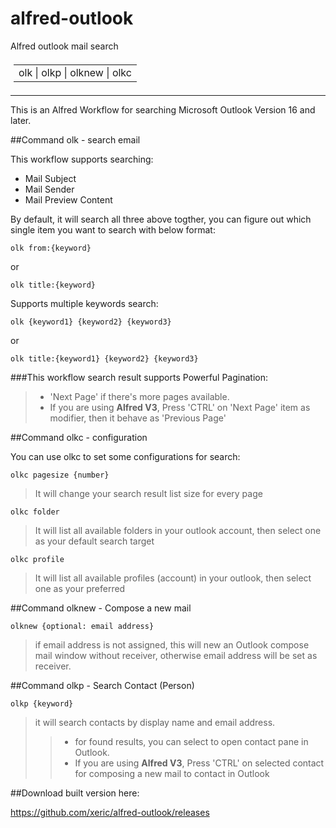 # alfred-outlook
Alfred outlook mail search

<table style="padding: 5px; widt: 50%;">
    <tr>
        <td>
        olk &#124; olkp &#124; olknew &#124; olkc
        </td>
    </tr>
</table>


----------------------------------------

This is an Alfred Workflow for searching Microsoft Outlook Version 16 and later.

##Command olk - search email

This workflow supports searching:
- Mail Subject
- Mail Sender
- Mail Preview Content

By default, it will search all three above togther, you can figure out which single item you want to search with below format:

    olk from:{keyword}
or

    olk title:{keyword}

Supports multiple keywords search:

    olk {keyword1} {keyword2} {keyword3}

or

    olk title:{keyword1} {keyword2} {keyword3}

###This workflow search result supports Powerful Pagination:
> * 'Next Page' if there's more pages available.
> * If you are using **Alfred V3**, Press 'CTRL' on 'Next Page' item as modifier, then it behave as 'Previous Page'

##Command olkc - configuration

You can use olkc to set some configurations for search:

    olkc pagesize {number}
>It will change your search result list size for every page

    olkc folder
>It will list all available folders in your outlook account, then select one as your default search target

    olkc profile
>It will list all available profiles (account) in your outlook, then select one as your preferred

##Command olknew - Compose a new mail

    olknew {optional: email address}


>if email address is not assigned, this will new an Outlook compose mail window without receiver, otherwise email address will be set as receiver.

##Command olkp - Search Contact (Person)

    olkp {keyword}


 >it will search contacts by display name and email address.
 >> * for found results, you can select to open contact pane in Outlook.
 >> * If you are using **Alfred V3**, Press 'CTRL' on selected contact for composing a new mail to contact in Outlook

##Download built version here:

https://github.com/xeric/alfred-outlook/releases
